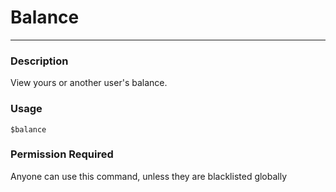 # Balance
---
### Description
View yours or another user's balance.
### Usage
```
$balance
```
### Permission Required
Anyone can use this command, unless they are blacklisted globally